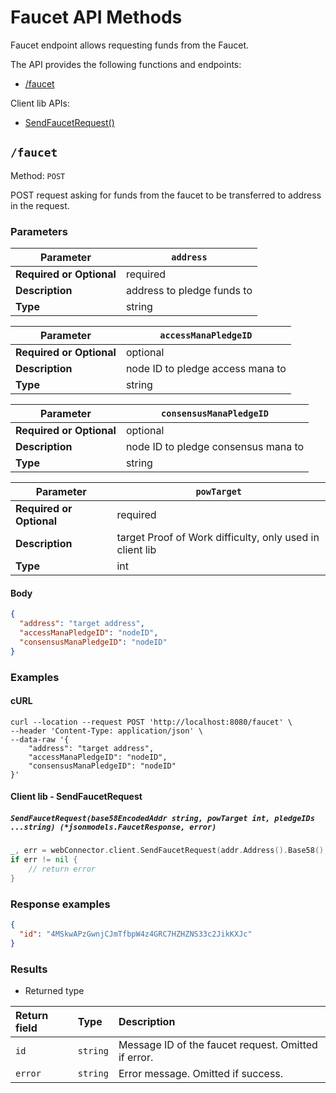 # Faucet API Methods

Faucet endpoint allows requesting funds from the Faucet.

The API provides the following functions and endpoints:
* [/faucet](#faucet)


Client lib APIs:
* [SendFaucetRequest()](#client-lib---sendfaucetrequest)


## `/faucet`

Method: `POST`

POST request asking for funds from the faucet to be transferred to address in the request.

### Parameters

| **Parameter**            | `address`      |
|--------------------------|----------------|
| **Required or Optional** | required       |
| **Description**          | address to pledge funds to  |
| **Type**                 | string      |


| **Parameter**            | `accessManaPledgeID`      |
|--------------------------|----------------|
| **Required or Optional** | optional       |
| **Description**          | node ID to pledge access mana to  |
| **Type**                 | string      |

| **Parameter**            | `consensusManaPledgeID`      |
|--------------------------|----------------|
| **Required or Optional** | optional       |
| **Description**          | node ID to pledge consensus mana to  |
| **Type**                 | string      |

| **Parameter**            | `powTarget`      |
|--------------------------|----------------|
| **Required or Optional** | required       |
| **Description**          | target Proof of Work difficulty, only used in client lib |
| **Type**                 | int      |


#### Body

```json
{
  "address": "target address",
  "accessManaPledgeID": "nodeID",
  "consensusManaPledgeID": "nodeID"
}

```

### Examples

#### cURL

```shell
curl --location --request POST 'http://localhost:8080/faucet' \
--header 'Content-Type: application/json' \
--data-raw '{
	"address": "target address",
	"accessManaPledgeID": "nodeID",
	"consensusManaPledgeID": "nodeID"
}'
```

#### Client lib - SendFaucetRequest

##### `SendFaucetRequest(base58EncodedAddr string, powTarget int, pledgeIDs ...string) (*jsonmodels.FaucetResponse, error)`
```go
_, err = webConnector.client.SendFaucetRequest(addr.Address().Base58(), powTarget)
if err != nil {
    // return error
}
```

### Response examples

```json
{
  "id": "4MSkwAPzGwnjCJmTfbpW4z4GRC7HZHZNS33c2JikKXJc" 
}
```

### Results

* Returned type

|Return field | Type | Description|
|:-----|:------|:------|
| `id`  | `string` | Message ID of the faucet request. Omitted if error. |
| `error`   | `string` | Error message. Omitted if success.    |
